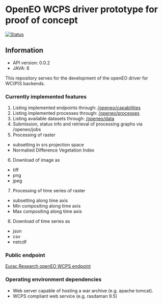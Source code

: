 # OpenEO WCPS driver prototype for proof of concept

[![Status](https://img.shields.io/badge/Status-proof--of--concept-yellow.svg)]()

## Information
- API version: 0.0.2
- JAVA: 8

This repository serves for the development of the openEO driver for WC(P)S backends.

### Currently implemented features
1. Listing implemented endpoints through: [/openeo/capabilities](http://saocompute.eurac.edu/openEO_WCPS_Driver/openeo/capabilities)
2. Listing implemented processes through: [/openeo/processes](http://saocompute.eurac.edu/openEO_WCPS_Driver/openeo/processes)
3. Listing available datasets through:    [/openeo/data](http://saocompute.eurac.edu/openEO_WCPS_Driver/openeo/data)
4. Submission, status info and retrieval of processing graphs via /openeo/jobs
5. Processing of raster
  * subsetting in srs projection space
  * Normalied Difference Vegetation Index
6. Download of image as 
  * tiff
  * png
  * jpeg
7. Processing of time series of raster
  * subsetting along time axis
  * Min compositing along time axis
  * Max compositing along time axis
8. Download of time series as
  * json
  * csv
  * netcdf

### Public endpoint
[Eurac Research openEO WCPS endpoint](http://saocompute.eurac.edu/openEO_WCPS_Driver/)

### Operating environment dependencies
- Web server capable of hosting a war archive (e.g. apache tomcat).
- WCPS compliant web service (e.g. rasdaman 9.5)
